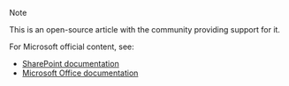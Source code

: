 > [!Note]
> This is an open-source article with the community providing support for it.
>
>For Microsoft official content, see: 
>- [SharePoint documentation](https://docs.microsoft.com/en-us/sharepoint/)
>- [Microsoft Office documentation](https://docs.microsoft.com/en-us/office/)